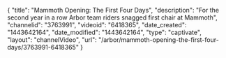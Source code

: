 {
    "title": "Mammoth Opening: The First Four Days",
    "description": "For the second year in a row Arbor team riders snagged first chair at Mammoth",
    "channelid": "3763991",
    "videoid": "6418365",
    "date_created": "1443642164",
    "date_modified": "1443642164",
    "type": "captivate",
    "layout": "channelVideo",
    "url": "\/arbor\/mammoth-opening-the-first-four-days\/3763991-6418365"
}